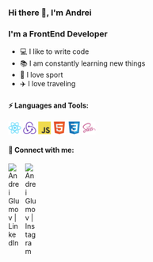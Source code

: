 ### Hi there 👋, I'm Andrei

### I'm a FrontEnd Developer
- 💻 I like to write code
- 📚 I am constantly learning new things
- 💪 I love sport
- ✈️ I love traveling

#### ⚡ Languages and Tools:
<img alt="React" width="26px" src="https://raw.githubusercontent.com/devicons/devicon/2ae2a900d2f041da66e950e4d48052658d850630/icons/react/react-original.svg" />
<img alt="Redux" width="26px" src="https://raw.githubusercontent.com/devicons/devicon/2ae2a900d2f041da66e950e4d48052658d850630/icons/redux/redux-original.svg" />
<img alt="JavaScript" width="26px" src="https://raw.githubusercontent.com/devicons/devicon/2ae2a900d2f041da66e950e4d48052658d850630/icons/javascript/javascript-original.svg" />
<img alt="HTML5" width="26px" src="https://raw.githubusercontent.com/devicons/devicon/2ae2a900d2f041da66e950e4d48052658d850630/icons/html5/html5-original.svg" />
<img alt="CSS3" width="26px" src="https://raw.githubusercontent.com/devicons/devicon/2ae2a900d2f041da66e950e4d48052658d850630/icons/css3/css3-original.svg" />
<img alt="Sass" width="26px" src="https://raw.githubusercontent.com/devicons/devicon/2ae2a900d2f041da66e950e4d48052658d850630/icons/sass/sass-original.svg" />
<br />

#### 🤝 Connect with me:
<a href="https://www.linkedin.com/in/andreiglumov/"><img style="margin-right: 10px" align="left" src="https://raw.githubusercontent.com/yushi1007/yushi1007/main/images/linkedin.svg" alt="Andrei Glumov | LinkedIn" width="24px"/></a>
<a href="https://www.instagram.com/whyouwannakillme/"><img align="left" src="https://upload.wikimedia.org/wikipedia/commons/thumb/a/a5/Instagram_icon.png/1024px-Instagram_icon.png" alt="Andrei Glumov | Instagram" width="24px"/></a>

